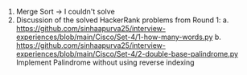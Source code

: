 1. Merge Sort -> I couldn't solve
2. Discussion of the solved HackerRank problems from Round 1:
  a. https://github.com/sinhaapurva25/interview-experiences/blob/main/Cisco/Set-4/1-how-many-words.py
  b. https://github.com/sinhaapurva25/interview-experiences/blob/main/Cisco/Set-4/2-double-base-palindrome.py
     Implement Palindrome without using reverse indexing